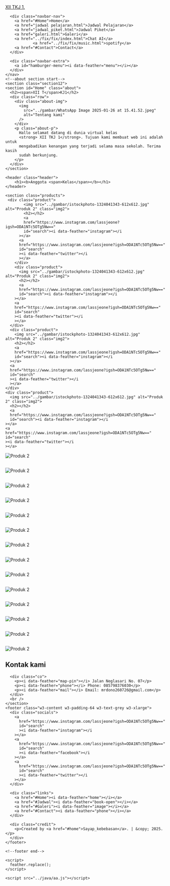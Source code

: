 <html lang="en">
  <head>
    <meta charset="UTF-8" />
    <meta http-equiv="x-UA-Compatible" content="IE=edge" />
    <meta name="viewport" content="width=device-width, initial-scale=1.0" />
    <title>XII TKJ 1</title>
    <link rel="preconnect" href="https://fonts.googleapis.com" />
    <link rel="preconnect" href="https://fonts.gstatic.com" crossorigin />
    <link
      href="https://fonts.googleapis.com/css2?family=Poppins:ital,wght@0,300;0,400;0,500;0,600;1,300;1,400;1,500;1,600&display=swap"
      rel="stylesheet"
    />
    <link rel="stylesheet" href="https://www.w3schools.com/w3css/4/w3.css" />
    <link rel="stylesheet" href="../gaya/bb.css" />
    <style>
      .w3-row-padding img {
        margin-bottom: 12px;
      }
    </style>
    <!--feather icons-->
    <script src="https://unpkg.com/feather-icons"></script>
  </head>
  <body>
    <nav class="navbar">
      <a href="#" class="navbar-logo">XII T<span>KJ 1.</span></a>

      <div class="navbar-nav">
        <a href="#Home">Home</a>
        <a href="jadwal pelajaran.html">Jadwal Pelajaran</a>
        <a href="jadwal_piket.html">Jadwal Piket</a>
        <a href="galeri.html">Galeri</a>
        <a href="../fix/fix/index.html">Chat AI</a>
                <a href="../fix/fix/music.html">spotify</a>
        <a href="#Contact">Contact</a>
      </div>

      <div class="navbar-extra">
        <a id="hamburger-menu"><i data-feather="menu"></i></a>
      </div>
    </nav>
    <!--about section start-->
    <section class="section12">
    <section id="Home" class="about">
      <h2><span>XII T</span>KJ1</h2>
      <div class="row">
        <div class="about-img">
          <img
            src="../gambar/WhatsApp Image 2025-01-26 at 15.41.52.jpeg"
            alt="Tentang kami"
          />
        </div>
        <p class="about-p">
          Hallo selamat datang di dunia virtual kelas
          <strong> XII TKJ 1</strong>. Tujuan kami membuat web ini adalah untuk
          mengabadikan kenangan yang terjadi selama masa sekolah. Terima kasih
          sudah berkunjung.
        </p>
      </div>
    </section>

    <header class="header">
        <h1><b>Anggota <span>Kelas</span></b></h1>
    </header>

    <section class="products">
     <div class="product">
            <img src="../gambar/istockphoto-1324041343-612x612.jpg" alt="Produk 2" class="img2">
            <h2></h2>
            <a
            href="https://www.instagram.com/lassjeone?igsh=ODA1NTc5OTg5Nw=="
            id="search"><i data-feather="instagram"></i
          ></a>
          <a
          href="https://www.instagram.com/lassjeone?igsh=ODA1NTc5OTg5Nw=="
          id="search"
          ><i data-feather="twitter"></i
          ></a>
        </div>
        <div class="product">
          <img src="../gambar/istockphoto-1324041343-612x612.jpg" alt="Produk 2" class="img2">
          <h2></h2>
          <a
          href="https://www.instagram.com/lassjeone?igsh=ODA1NTc5OTg5Nw=="
          id="search"><i data-feather="instagram"></i
        ></a>
        <a
        href="https://www.instagram.com/lassjeone?igsh=ODA1NTc5OTg5Nw=="
        id="search"
        ><i data-feather="twitter"></i
        ></a>
      </div>
      <div class="product">
        <img src="../gambar/istockphoto-1324041343-612x612.jpg" alt="Produk 2" class="img2">
        <h2></h2>
        <a
        href="https://www.instagram.com/lassjeone?igsh=ODA1NTc5OTg5Nw=="
        id="search"><i data-feather="instagram"></i
      ></a>
      <a
      href="https://www.instagram.com/lassjeone?igsh=ODA1NTc5OTg5Nw=="
      id="search"
      ><i data-feather="twitter"></i
      ></a>
    </div>
    <div class="product">
      <img src="../gambar/istockphoto-1324041343-612x612.jpg" alt="Produk 2" class="img2">
      <h2></h2>
      <a
      href="https://www.instagram.com/lassjeone?igsh=ODA1NTc5OTg5Nw=="
      id="search"><i data-feather="instagram"></i
    ></a>
    <a
    href="https://www.instagram.com/lassjeone?igsh=ODA1NTc5OTg5Nw=="
    id="search"
    ><i data-feather="twitter"></i
    ></a>
  </div>
  <div class="product">
    <img src="../gambar/istockphoto-1324041343-612x612.jpg" alt="Produk 2" class="img2">
    <h2></h2>
    <a
    href="https://www.instagram.com/lassjeone?igsh=ODA1NTc5OTg5Nw=="
    id="search"><i data-feather="instagram"></i
  ></a>
  <a
  href="https://www.instagram.com/lassjeone?igsh=ODA1NTc5OTg5Nw=="
  id="search"
  ><i data-feather="twitter"></i
  ></a>
</div>
<div class="product">
  <img src="../gambar/istockphoto-1324041343-612x612.jpg" alt="Produk 2" class="img2">
  <h2></h2>
  <a
  href="https://www.instagram.com/lassjeone?igsh=ODA1NTc5OTg5Nw=="
  id="search"><i data-feather="instagram"></i
></a>
<a
href="https://www.instagram.com/lassjeone?igsh=ODA1NTc5OTg5Nw=="
id="search"
><i data-feather="twitter"></i
></a>
</div>
<div class="product">
  <img src="../gambar/istockphoto-1324041343-612x612.jpg" alt="Produk 2" class="img2">
  <h2></h2>
  <a
  href="https://www.instagram.com/lassjeone?igsh=ODA1NTc5OTg5Nw=="
  id="search"><i data-feather="instagram"></i
></a>
<a
href="https://www.instagram.com/lassjeone?igsh=ODA1NTc5OTg5Nw=="
id="search"
><i data-feather="twitter"></i
></a>
</div>
<div class="product">
  <img src="../gambar/istockphoto-1324041343-612x612.jpg" alt="Produk 2" class="img2">
  <h2></h2>
  <a
  href="https://www.instagram.com/lassjeone?igsh=ODA1NTc5OTg5Nw=="
  id="search"><i data-feather="instagram"></i
></a>
<a
href="https://www.instagram.com/lassjeone?igsh=ODA1NTc5OTg5Nw=="
id="search"
><i data-feather="twitter"></i
></a>
</div>
<div class="product">
  <img src="../gambar/istockphoto-1324041343-612x612.jpg" alt="Produk 2" class="img2">
  <h2></h2>
  <a
  href="https://www.instagram.com/lassjeone?igsh=ODA1NTc5OTg5Nw=="
  id="search"><i data-feather="instagram"></i
></a>
<a
href="https://www.instagram.com/lassjeone?igsh=ODA1NTc5OTg5Nw=="
id="search"
><i data-feather="twitter"></i
></a>
</div>
<div class="product">
  <img src="../gambar/istockphoto-1324041343-612x612.jpg" alt="Produk 2" class="img2">
  <h2></h2>
  <a
  href="https://www.instagram.com/lassjeone?igsh=ODA1NTc5OTg5Nw=="
  id="search"><i data-feather="instagram"></i
></a>
<a
href="https://www.instagram.com/lassjeone?igsh=ODA1NTc5OTg5Nw=="
id="search"
><i data-feather="twitter"></i
></a>
</div>
<div class="product">
  <img src="../gambar/istockphoto-1324041343-612x612.jpg" alt="Produk 2" class="img2">
            <h2></h2>
            <a
            href="https://www.instagram.com/lassjeone?igsh=ODA1NTc5OTg5Nw=="
            id="search"><i data-feather="instagram"></i
          ></a>
          <a
          href="https://www.instagram.com/lassjeone?igsh=ODA1NTc5OTg5Nw=="
          id="search"
          ><i data-feather="twitter"></i
          ></a>
        </div>
                <div class="product">
            <img src="../gambar/istockphoto-1324041343-612x612.jpg" alt="Produk 2" class="img2">
            <h2></h2>
            <a
            href="https://www.instagram.com/lassjeone?igsh=ODA1NTc5OTg5Nw=="
            id="search"><i data-feather="instagram"></i
          ></a>
          <a
          href="https://www.instagram.com/lassjeone?igsh=ODA1NTc5OTg5Nw=="
          id="search"
          ><i data-feather="twitter"></i
          ></a>
        </div>
        <div class="product">
            <img src="../gambar/istockphoto-1324041343-612x612.jpg" alt="Produk 2" class="img2">
            <h2></h2>
            <a
            href="https://www.instagram.com/lassjeone?igsh=ODA1NTc5OTg5Nw=="
            id="search"><i data-feather="instagram"></i
          ></a>
          <a
          href="https://www.instagram.com/lassjeone?igsh=ODA1NTc5OTg5Nw=="
          id="search"
          ><i data-feather="twitter"></i
          ></a>
        </div>        
<div class="product">
            <img src="../gambar/istockphoto-1324041343-612x612.jpg" alt="Produk 2" class="img2">
            <h2></h2>
            <a
            href="https://www.instagram.com/lassjeone?igsh=ODA1NTc5OTg5Nw=="
            id="search"><i data-feather="instagram"></i
          ></a>
          <a
          href="https://www.instagram.com/lassjeone?igsh=ODA1NTc5OTg5Nw=="
          id="search"
          ><i data-feather="twitter"></i
          ></a>
        </div>        
<div class="product">
            <img src="../gambar/istockphoto-1324041343-612x612.jpg" alt="Produk 2" class="img2">
            <h2></h2>
            <a
            href="https://www.instagram.com/lassjeone?igsh=ODA1NTc5OTg5Nw=="
            id="search"><i data-feather="instagram"></i
          ></a>
          <a
          href="https://www.instagram.com/lassjeone?igsh=ODA1NTc5OTg5Nw=="
          id="search"
          ><i data-feather="twitter"></i
          ></a>
        </div>
        <div class="product">
            <img src="../gambar/istockphoto-1324041343-612x612.jpg" alt="Produk 2" class="img2">
            <h2></h2>
            <a
            href="https://www.instagram.com/lassjeone?igsh=ODA1NTc5OTg5Nw=="
            id="search"><i data-feather="instagram"></i
          ></a>
          <a
          href="https://www.instagram.com/lassjeone?igsh=ODA1NTc5OTg5Nw=="
          id="search"
          ><i data-feather="twitter"></i
          ></a>
        </div>
                <div class="product">
            <img src="../gambar/istockphoto-1324041343-612x612.jpg" alt="Produk 2" class="img2">
            <h2></h2>
            <a
            href="https://www.instagram.com/lassjeone?igsh=ODA1NTc5OTg5Nw=="
            id="search"><i data-feather="instagram"></i
          ></a>
          <a
          href="https://www.instagram.com/lassjeone?igsh=ODA1NTc5OTg5Nw=="
          id="search"
          ><i data-feather="twitter"></i
          ></a>
        </div>       
        <div class="product">
            <img src="../gambar/istockphoto-1324041343-612x612.jpg" alt="Produk 2" class="img2">
            <h2></h2>
            <a
            href="https://www.instagram.com/lassjeone?igsh=ODA1NTc5OTg5Nw=="
            id="search"><i data-feather="instagram"></i
          ></a>
          <a
          href="https://www.instagram.com/lassjeone?igsh=ODA1NTc5OTg5Nw=="
          id="search"
          ><i data-feather="twitter"></i
          ></a>
        </div>
    </section>
    <section id="Contact" class="contact">
      <h2><span>Kontak</span> kami</h2>

      <div class="co">
        <p><i data-feather="map-pin"></i> Jalan Neglasari No. 07</p>
        <p><i data-feather="phone"></i> Phone: 085798376030</p>
        <p><i data-feather="mail"></i> Email: mrdono260726@gmail.com</p>
      </div>
      <br />
    </section>
    <footer class="w3-content w3-padding-64 w3-text-grey w3-xlarge">
      <div class="socials">
        <a
          href="https://www.instagram.com/lassjeone?igsh=ODA1NTc5OTg5Nw=="
          id="search"
          ><i data-feather="instagram"></i
        ></a>
        <a
          href="https://www.instagram.com/lassjeone?igsh=ODA1NTc5OTg5Nw=="
          id="search"
          ><i data-feather="facebook"></i
        ></a>
        <a
          href="https://www.instagram.com/lassjeone?igsh=ODA1NTc5OTg5Nw=="
          id="search"
          ><i data-feather="twitter"></i
        ></a>
      </div>

      <div class="links">
        <a href="#Home"><i data-feather="home"></i></a>
        <a href="#Jadwal"><i data-feather="book-open"></i></a>
        <a href="#Galeri"><i data-feather="image"></i></a>
        <a href="#Contact"><i data-feather="phone"></i></a>
      </div>

      <div class="credit">
        <p>Created by <a href="#home">Sayap_kebebasan</a>. | &copy; 2025.</p>
      </div>
    </footer>

    <!--footer end-->

    <script>
      feather.replace();
    </script>

    <script src="../java/aa.js"></script>
  </section>
  </body>
</html>
